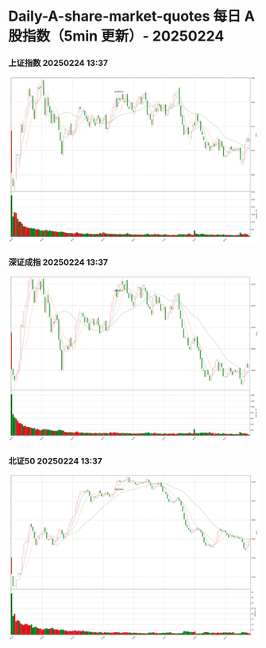 
# Daily-A-share-market-quotes 每日 A 股指数（5min 更新）- 20250224

### 上证指数 20250224 13:37
![](./fig/2025/2/20250224-sh000001.png)

### 深证成指 20250224 13:37
![](./fig/2025/2/20250224-sz399001.png)

### 北证50 20250224 13:37
![](./fig/2025/2/20250224-bj899050.png)
